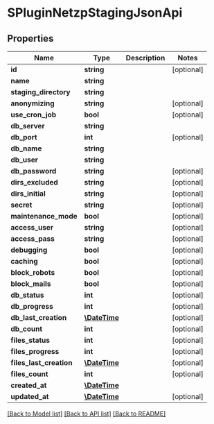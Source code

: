 # SPluginNetzpStagingJsonApi

## Properties
Name | Type | Description | Notes
------------ | ------------- | ------------- | -------------
**id** | **string** |  | [optional] 
**name** | **string** |  | 
**staging_directory** | **string** |  | 
**anonymizing** | **string** |  | [optional] 
**use_cron_job** | **bool** |  | [optional] 
**db_server** | **string** |  | 
**db_port** | **int** |  | [optional] 
**db_name** | **string** |  | 
**db_user** | **string** |  | 
**db_password** | **string** |  | [optional] 
**dirs_excluded** | **string** |  | [optional] 
**dirs_initial** | **string** |  | [optional] 
**secret** | **string** |  | [optional] 
**maintenance_mode** | **bool** |  | [optional] 
**access_user** | **string** |  | [optional] 
**access_pass** | **string** |  | [optional] 
**debugging** | **bool** |  | [optional] 
**caching** | **bool** |  | [optional] 
**block_robots** | **bool** |  | [optional] 
**block_mails** | **bool** |  | [optional] 
**db_status** | **int** |  | [optional] 
**db_progress** | **int** |  | [optional] 
**db_last_creation** | [**\DateTime**](\DateTime.md) |  | [optional] 
**db_count** | **int** |  | [optional] 
**files_status** | **int** |  | [optional] 
**files_progress** | **int** |  | [optional] 
**files_last_creation** | [**\DateTime**](\DateTime.md) |  | [optional] 
**files_count** | **int** |  | [optional] 
**created_at** | [**\DateTime**](\DateTime.md) |  | 
**updated_at** | [**\DateTime**](\DateTime.md) |  | [optional] 

[[Back to Model list]](../../README.md#documentation-for-models) [[Back to API list]](../../README.md#documentation-for-api-endpoints) [[Back to README]](../../README.md)

